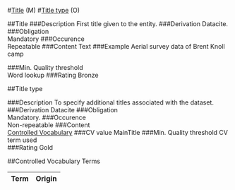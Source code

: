 #[Title](#title-1) (M)
#[Title type](#title-type-1) (O)

##Title
###Description
First title given to the entity.
###Derivation
Datacite.
###Obligation	
Mandatory
###Occurence	
Repeatable
###Content 
Text
###Example
Aerial survey data of Brent Knoll camp

###Min. Quality threshold	
Word lookup	
###Rating
Bronze


##Title type

###Description
To specify additional titles associated with the dataset.
###Derivation
Datacite
###Obligation	
Mandatory.
###Occurence	
Non-repeatable
###Content	
[Controlled Vocabulary](#controlled-vocabulary-terms)
###CV value
MainTitle
###Min. Quality threshold
CV term used	
###Rating
Gold


##Controlled Vocabulary Terms

Term | Origin
-----|-------
